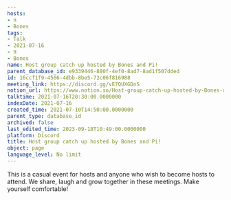 ```yaml
---
hosts:
- π
- Bones
tags:
- Talk
- 2021-07-16
- π
- Bones
name: Host group catch up hosted by Bones and Pi!
parent_database_id: e9339446-880f-4ef0-8ad7-8ad1f507dded
id: 16ccf1f9-4566-4dbb-8be5-72c06f816988
meeting_link: https://discord.gg/vE7QUXGDnS
notion_url: https://www.notion.so/Host-group-catch-up-hosted-by-Bones-and-Pi-16ccf1f945664dbb8be572c06f816988
talktime: 2021-07-16T20:30:00.0000000
indexDate: 2021-07-16
created_time: 2021-07-10T14:50:00.0000000
parent_type: database_id
archived: false
last_edited_time: 2023-09-18T10:49:00.0000000
platform: Discord
title: Host group catch up hosted by Bones and Pi!
object: page
language_level: No limit
---
```


This is a casual event for hosts and anyone who wish to become hosts to attend.  We share, laugh and grow together in these meetings.  Make yourself comfortable!






